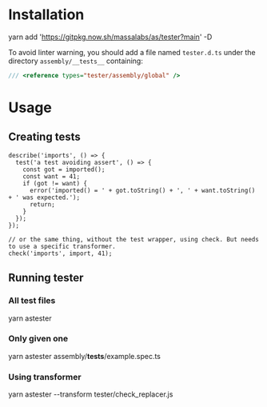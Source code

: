 # Installation
yarn add 'https://gitpkg.now.sh/massalabs/as/tester?main' -D

To avoid linter warning, you should add a file named `tester.d.ts` under the directory `assembly/__tests__` containing:

```typescript
/// <reference types="tester/assembly/global" />
```

# Usage

## Creating tests

```typesscript
describe('imports', () => {
  test('a test avoiding assert', () => {
    const got = imported();
    const want = 41;
    if (got != want) {
      error('imported() = ' + got.toString() + ', ' + want.toString() + ' was expected.');
      return;
    }
  });
});

// or the same thing, without the test wrapper, using check. But needs to use a specific transformer.
check('imports', import, 41);
```

## Running tester
### All test files
yarn astester
### Only given one
yarn astester assembly/__tests__/example.spec.ts
### Using transformer
yarn astester --transform tester/check_replacer.js